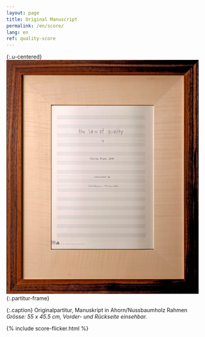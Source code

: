 ```yaml
---
layout: page
title: Original Manuscript
permalink: /en/score/
lang: en
ref: quality-score
---
```


{:.u-centered}
![Original Score](/assets/img/partitur-rahmen.jpg){:.partitur-frame}

{:.caption}
Originalpartitur, Manuskript in Ahorn/Nussbaumholz Rahmen<br>
*Grösse: 55 x 45.5 cm, Vorder- und Rückseite einsehbar.*

{%  include score-flicker.html %}
